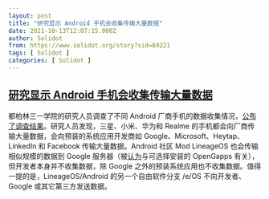 ```yaml
---
layout: post
title: "研究显示 Android 手机会收集传输大量数据"
date: 2021-10-13T12:07:15.000Z
author: Solidot
from: https://www.solidot.org/story?sid=69221
tags: [ Solidot ]
categories: [ Solidot ]
---
```

<!--1634126835000-->
[研究显示 Android 手机会收集传输大量数据](https://www.solidot.org/story?sid=69221)
------

<div>
都柏林三一学院的研究人员调查了不同 Android 厂商手机的数据收集情况，<a href="https://www.tcd.ie/news_events/articles/study-reveals-scale-of-data-sharing-from-android-mobile-phones/" target="_blank">公布了调查结果</a>。研究人员发现，三星、小米、华为和 Realme 的手机都会向厂商传输大量数据，会向预装的系统应用开发商如 Google、Microsoft、Heytap、LinkedIn 和 Facebook 传输大量数据。Android 社区 Mod LineageOS 也会传输相似规模的数据到 Google 服务器（被<a href="https://news.ycombinator.com/item?id=28830328">认为</a>与可选择安装的 OpenGapps 有关），但开发者本身并不收集数据，除 Google 之外的预装系统应用也不收集数据。值得一提的是，LineageOS/Android 的另一个自由软件分支 /e/OS 不向开发者、Google 或其它第三方发送数据。
</div>
